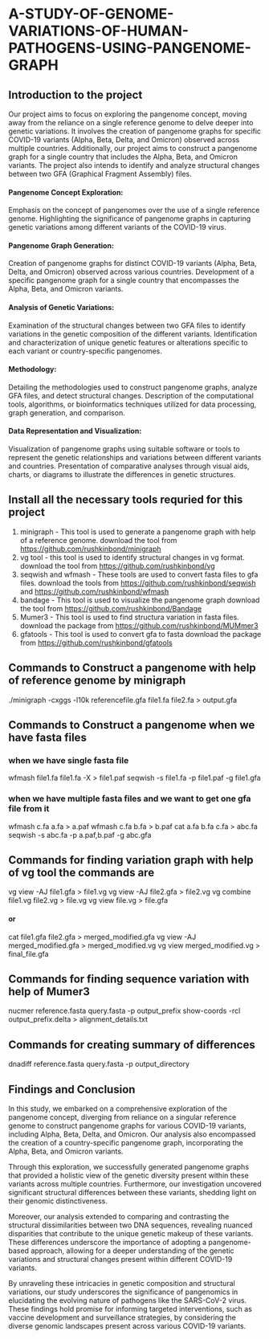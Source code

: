 # A-STUDY-OF-GENOME-VARIATIONS-OF-HUMAN-PATHOGENS-USING-PANGENOME-GRAPH
## Introduction to the project
Our project aims to focus on exploring the pangenome concept, moving away from the reliance on a single reference genome to delve deeper into genetic variations. It involves the creation of pangenome graphs for specific COVID-19 variants (Alpha, Beta, Delta, and Omicron) observed across multiple countries. Additionally, our project aims to construct a pangenome graph for a single country that includes the Alpha, Beta, and Omicron variants. The project also intends to identify and analyze structural changes between two GFA (Graphical Fragment Assembly) files.

#### Pangenome Concept Exploration:

Emphasis on the concept of pangenomes over the use of a single reference genome.
Highlighting the significance of pangenome graphs in capturing genetic variations among different variants of the COVID-19 virus.

#### Pangenome Graph Generation:

Creation of pangenome graphs for distinct COVID-19 variants (Alpha, Beta, Delta, and Omicron) observed across various countries.
Development of a specific pangenome graph for a single country that encompasses the Alpha, Beta, and Omicron variants.

#### Analysis of Genetic Variations:

Examination of the structural changes between two GFA files to identify variations in the genetic composition of the different variants.
Identification and characterization of unique genetic features or alterations specific to each variant or country-specific pangenomes.

#### Methodology:

Detailing the methodologies used to construct pangenome graphs, analyze GFA files, and detect structural changes.
Description of the computational tools, algorithms, or bioinformatics techniques utilized for data processing, graph generation, and comparison.

#### Data Representation and Visualization:

Visualization of pangenome graphs using suitable software or tools to represent the genetic relationships and variations between different variants and countries.
Presentation of comparative analyses through visual aids, charts, or diagrams to illustrate the differences in genetic structures.

## Install all the necessary tools requried for this project
1) minigraph - This tool is used to generate a pangenome graph with help of a reference genome.
   download the tool from https://github.com/rushkinbond/minigraph
2) vg tool - this tool is used to identify structural changes in vg format. 
   download the tool from https://github.com/rushkinbond/vg
3) seqwish and wfmash - These tools are used to convert fasta files to gfa files.
   download the tools from https://github.com/rushkinbond/seqwish and https://github.com/rushkinbond/wfmash
4) bandage - This tool is used to visualize the pangenome graph
   download the tool from https://github.com/rushkinbond/Bandage
5) Mumer3 - This tool is used to find structura variation in fasta files.
   download the package from https://github.com/rushkinbond/MUMmer3
6) gfatools - This tool is used to convert gfa to fasta 
   download the package from https://github.com/rushkinbond/gfatools
   
## Commands to Construct a pangenome with help of reference genome by minigraph
   ./minigraph -cxggs -l10k referencefile.gfa file1.fa file2.fa > output.gfa

## Commands to Construct a pangenome when we have fasta files

### when we have single fasta file 
   wfmash file1.fa file1.fa -X > file1.paf
   seqwish -s file1.fa -p file1.paf -g file1.gfa
   
### when we have multiple fasta files and we want to get one gfa file from it 
   wfmash c.fa a.fa > a.paf
   wfmash c.fa b.fa > b.paf
   cat a.fa b.fa c.fa > abc.fa
   seqwish -s abc.fa -p a.paf,b.paf -g abc.gfa

## Commands for finding variation graph with help of vg tool the commands are
   vg view -AJ file1.gfa > file1.vg
   vg view -AJ file2.gfa > file2.vg
   vg combine file1.vg file2.vg > file.vg
   vg view file.vg > file.gfa

   #### or 
   cat file1.gfa file2.gfa > merged_modified.gfa
   vg view -AJ merged_modified.gfa > merged_modified.vg
   vg view merged_modified.vg > final_file.gfa

## Commands for finding sequence variation with help of Mumer3
   nucmer reference.fasta query.fasta -p output_prefix
   show-coords -rcl output_prefix.delta > alignment_details.txt

## Commands for creating summary of differences
   dnadiff reference.fasta query.fasta -p output_directory

## Findings and Conclusion
In this study, we embarked on a comprehensive exploration of the pangenome concept, diverging from reliance on a singular reference genome to construct pangenome graphs for various COVID-19 variants, including Alpha, Beta, Delta, and Omicron. Our analysis also encompassed the creation of a country-specific pangenome graph, incorporating the Alpha, Beta, and Omicron variants.

Through this exploration, we successfully generated pangenome graphs that provided a holistic view of the genetic diversity present within these variants across multiple countries. Furthermore, our investigation uncovered significant structural differences between these variants, shedding light on their genomic distinctiveness.

Moreover, our analysis extended to comparing and contrasting the structural dissimilarities between two DNA sequences, revealing nuanced disparities that contribute to the unique genetic makeup of these variants. These differences underscore the importance of adopting a pangenome-based approach, allowing for a deeper understanding of the genetic variations and structural changes present within different COVID-19 variants.

By unraveling these intricacies in genetic composition and structural variations, our study underscores the significance of pangenomics in elucidating the evolving nature of pathogens like the SARS-CoV-2 virus. These findings hold promise for informing targeted interventions, such as vaccine development and surveillance strategies, by considering the diverse genomic landscapes present across various COVID-19 variants.





